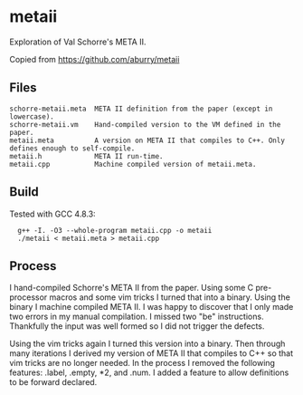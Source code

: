 metaii
======

Exploration of Val Schorre's META II.


Copied from https://github.com/aburry/metaii


## Files
```
schorre-metaii.meta  META II definition from the paper (except in lowercase).
schorre-metaii.vm    Hand-compiled version to the VM defined in the paper.
metaii.meta          A version on META II that compiles to C++. Only defines enough to self-compile.
metaii.h             META II run-time.
metaii.cpp           Machine compiled version of metaii.meta.
```

## Build
Tested with GCC 4.8.3:
```
  g++ -I. -O3 --whole-program metaii.cpp -o metaii
  ./metaii < metaii.meta > metaii.cpp
```

## Process

I hand-compiled Schorre's META II from the paper. Using some C pre-processor macros and some vim tricks I
turned that into a binary. Using the binary I machine compiled META II. I was happy to discover that I only
made two errors in my manual compilation. I missed two "be" instructions. Thankfully the input was well formed
so I did not trigger the defects.

Using the vim tricks again I turned this version into a binary. Then through many iterations I derived my
version of META II that compiles to C++ so that vim tricks are no longer needed. In the process I removed
the following features: .label, .empty, *2, and .num. I added a feature to allow definitions to be forward
declared.
